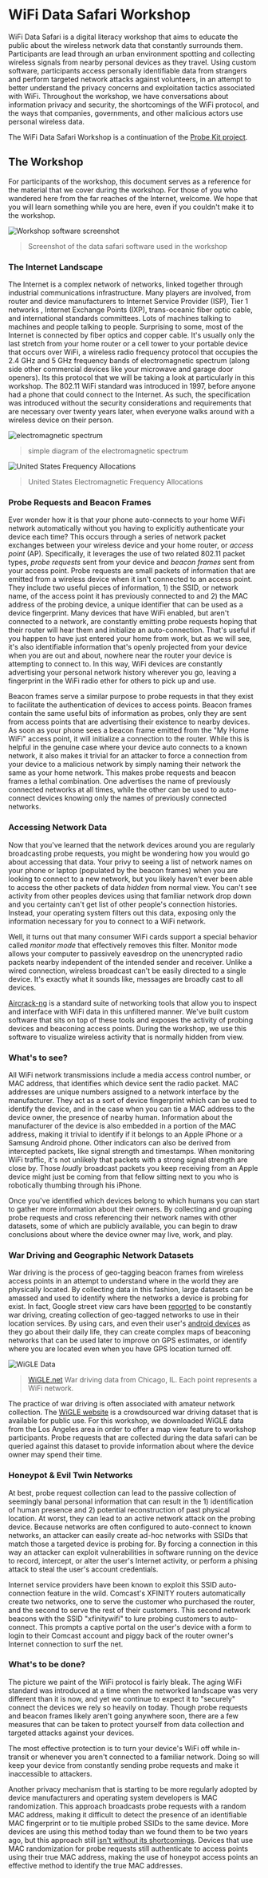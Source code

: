 # WiFi Data Safari Workshop

WiFi Data Safari is a digital literacy workshop that aims to educate the public about the wireless network data that constantly surrounds them. Participants are lead through an urban environment spotting and collecting wireless signals from nearby personal devices as they travel. Using custom software, participants access personally identifiable data from strangers and perform targeted network attacks against volunteers, in an attempt to better understand the privacy concerns and exploitation tactics associated with WiFi. Throughout the workshop, we have conversations about information privacy and security, the shortcomings of the WiFi protocol, and the ways that companies, governments, and other malicious actors use personal wireless data.

The WiFi Data Safari Workshop is a continuation of the [Probe Kit project](http://probekit.brangerbriz.com/).

## The Workshop

For participants of the workshop, this document serves as a reference for the material that we cover during the workshop. For those of you who wandered here from the far reaches of the Internet, welcome. We hope that you will learn something while you are here, even if you couldn't make it to the workshop.

![Workshop software screenshot](images/workshop-screenshot.png)

> Screenshot of the data safari software used in the workshop

### The Internet Landscape

The Internet is a complex network of networks, linked together through industrial communications infrastructure. Many players are involved, from router and device manufacturers to Internet Service Provider (ISP), Tier 1 networks , Internet Exchange Points (IXP), trans-oceanic fiber optic cable, and international standards committees. Lots of machines talking to machines and people talking to people. Surprising to some, most of the Internet is connected by fiber optics and copper cable. It's usually only the last stretch from your home router or a cell tower to your portable device that occurs over WiFi, a wireless radio frequency protocol that occupies the 2.4 GHz and 5 GHz frequency bands of electromagnetic spectrum (along side other commercial devices like your microwave and garage door openers). Its this protocol that we will be taking a look at particularly in this workshop. The 802.11 WiFi standard was introduced in 1997, before anyone had a phone that could connect to the Internet. As such, the specification was introduced without the security considerations and requirements that are necessary over twenty years later, when everyone walks around with a wireless device on their person.

![electromagnetic spectrum](images/spectrum.jpg)
> simple diagram of the electromagnetic spectrum

![United States Frequency Allocations](images/frequency-allocations.jpg)
> United States Electromagnetic Frequency Allocations

### Probe Requests and Beacon Frames

Ever wonder how it is that your phone auto-connects to your home WiFi network automatically without you having to explicitly authenticate your device each time? This occurs through a series of network packet exchanges between your wireless device and your home router, or _access point_ (AP). Specifically, it leverages the use of two related 802.11 packet types, _probe requests_ sent from your device and _beacon frames_ sent from your access point. Probe requests are small packets of information that are emitted from a wireless device when it isn't connected to an access point. They include two useful pieces of information, 1) the SSID, or network name, of the access point it has previously connected to and 2) the MAC address of the probing device, a unique identifier that can be used as a device fingerprint. Many devices that have WiFi enabled, but aren't connected to a network, are constantly emitting probe requests hoping that their router will hear them and initialize an auto-connection. That's useful if you happen to have just entered your home from work, but as we will see, it's also identifiable information that's openly projected from your device when you are out and about, nowhere near the router your device is attempting to connect to. In this way, WiFi devices are constantly advertising your personal network history wherever you go, leaving a fingerprint in the WiFi radio ether for others to pick up and use.

Beacon frames serve a similar purpose to probe requests in that they exist to facilitate the authentication of devices to access points. Beacon frames contain the same useful bits of information as probes, only they are sent from access points that are advertising their existence to nearby devices. As soon as your phone sees a beacon frame emitted from the "My Home WiFi" access point, it will initialize a connection to the router. While this is helpful in the genuine case where your device auto connects to a known network, it also makes it trivial for an attacker to force a connection from your device to a malicious network by simply naming their network the same as your home network. This makes probe requests and beacon frames a lethal combination. One advertises the name of previously connected networks at all times, while the other can be used to auto-connect devices knowing only the names of previously connected networks.

<!-- STILL NEED TO FIND A GOOD PLACE TO SAY THIS
>>[ should also mention that the constant advertising of probe requests makes it possible to track ur movements through a space, assuming of course someone sets up a large enough area of monitors... like the london trash cans]
-->

### Accessing Network Data

Now that you've learned that the network devices around you are regularly broadcasting probe requests, you might be wondering how you would go about accessing that data. Your privy to seeing a list of network names on your phone or laptop (populated by the beacon frames) when you are looking to connect to a new network, but you likely haven't ever been able to access the other packets of data _hidden_ from normal view. You can't see activity from other peoples devices using that familiar network drop down and you certainty can't get list of other people's connection histories. Instead, your operating system filters out this data, exposing only the information necessary for you to connect to a WiFi network.

Well, it turns out that many consumer WiFi cards support a special behavior called _monitor mode_ that effectively removes this filter. Monitor mode allows your computer to passively eavesdrop on the unencrypted radio packets nearby independent of the intended sender and receiver. Unlike a wired connection, wireless broadcast can't be easily directed to a single device. It's exactly what it sounds like, messages are broadly cast to all devices.

[Aircrack-ng](https://www.aircrack-ng.org/) is a standard suite of networking tools that allow you to inspect and interface with WiFi data in this unfiltered manner. We've built custom software that sits on top of these tools and exposes the activity of probing devices and beaconing access points. During the workshop, we use this software to visualize wireless activity that is normally hidden from view.

### What's to see?

All WiFi network transmissions include a media access control number, or MAC address, that identifies which device sent the radio packet. MAC addresses are unique numbers assigned to a network interface by the manufacturer. They act as a sort of device fingerprint which can be used to identify the device, and in the case when you can tie a MAC address to the device owner, the presence of nearby human. Information about the manufacturer of the device is also embedded in a portion of the MAC address, making it trivial to identify if it belongs to an Apple iPhone or a Samsung Android phone. Other indicators can also be derived from intercepted packets, like signal strength and timestamps. When monitoring WiFi traffic, it's not unlikely that packets with a strong signal strength are close by. Those _loudly_ broadcast packets you keep receiving from an Apple device might just be coming from that fellow sitting next to you who is robotically thumbing through his iPhone.

Once you've identified which devices belong to which humans you can start to gather more information about their owners. By collecting and grouping probe requests and cross referencing their network names with other datasets, some of which are publicly available, you can begin to draw conclusions about where the device owner may live, work, and play.

### War Driving and Geographic Network Datasets

War driving is the process of geo-tagging beacon frames from wireless access points in an attempt to understand where in the world they are physically located. By collecting data in this fashion, large datasets can be amassed and used to identify where the networks a device is probing for exist. In fact, Google street view cars have been [reported](https://www.wired.com/2012/05/google-wifi-fcc-investigation/) to be constantly war driving, creating collection of geo-tagged networks to use in their location services. By using cars, and even their user's [android devices](http://samy.pl/androidmap/) as they go about their daily life, they can create complex maps of beaconing networks that can be used later to improve on GPS estimates, or identify where you are located even when you have GPS location turned off.

![WiGLE Data](images/wigle.png)

> [WiGLE.net](https://wigle.net/) War driving data from Chicago, IL. Each point represents a WiFi network.

The practice of war driving is often associated with amateur network collection. The [WiGLE website](http://wigle.net) is a crowdsourced war driving dataset that is available for public use. For this workshop, we downloaded WiGLE data from the Los Angeles area in order to offer a map view feature to workshop participants. Probe requests that are collected during the data safari can be queried against this dataset to provide information about where the device owner may spend their time.

### Honeypot & Evil Twin Networks

At best, probe request collection can lead to the passive collection of seemingly banal personal information that can result in the 1) identification of human presence and 2) potential reconstruction of past physical location. At worst, they can lead to an active network attack on the probing device. Because networks are often configured to auto-connect to known networks, an attacker can easily create ad-hoc networks with SSIDs that match those a targeted device is probing for. By forcing a connection in this way an attacker can exploit vulnerabilities in software running on the device to record, intercept, or alter the user's Internet activity, or perform a phising attack to steal the user's account credentials.

Internet service providers have been known to exploit this SSID auto-connection feature in the wild. Comcast's XFINITY routers automatically create two networks, one to serve the customer who purchased the router, and the second to serve the rest of their customers. This second network beacons with the SSID "xfinitywifi" to lure probing customers to auto-connect. This prompts a captive portal on the user's device with a form to login to their Comcast account and piggy back of the router owner's Internet connection to surf the net.

### What's to be done?

The picture we paint of the WiFi protocol is fairly bleak. The aging WiFi standard was introduced at a time when the networked landscape was very different than it is now, and yet we continue to expect it to "securely" connect the devices we rely so heavily on today. Though probe requests and beacon frames likely aren't going anywhere soon, there are a few measures that can be taken to protect yourself from data collection and targeted attacks against your devices.

The most effective protection is to turn your device's WiFi off while in-transit or whenever you aren't connected to a familiar network. Doing so will keep your device from constantly sending probe requests and make it inaccessible to attackers.

Another privacy mechanism that is starting to be more regularly adopted by device manufacturers and operating system developers is MAC randomization. This approach broadcasts probe requests with a random MAC address, making it difficult to detect the presence of an identifiable MAC fingerprint or to tie multiple probed SSIDs to the same device. More devices are using this method today than we found them to be two years ago, but this approach still [isn't without its shortcomings](https://papers.mathyvanhoef.com/asiaccs2016.pdf). Devices that use MAC randomization for probe requests still authenticate to access points using their true MAC address, making the use of honeypot access points an effective method to identify the true MAC addresses.

<!-- ## References

If you enjoyed these workshop materials and you are interested in learning more about interesting projects that other artists and researchers have been conducting in the WiFi space, here are a few references:

- Probe Kit
- Surya and Kyle's probe kit project
- Julian Oliver's Beacon Frame geo-location spoofing project
- Newstweek
- Aircrack-ng suit
- The Perils of Probe Requests
- Why MAC randomization isn't enough
 -->
<!-- This is the most sure fire way to protect yourself from this sort of abuse, but if remembering to disable your WiFi becomes burdensome,  -->

<!--Once connected -->

<!--
## References

## Running the Software Yourself


x Explain Internet landscape, wires vs wireless
x Maybe also a little infrastructure spotting here ( cell towers, manholes, etc. )
x Explain probes && beacons
	- Discuss basic info in the app
x What’s a MAC address ( how that relates to vendor )
x How you might use timestamps ( is this someone around you? )
x What can you do with a collection of probes ( bssid’s )
x How it’s used to track in a location
x Explain Wigle/wardriving, discuss map
x Malicious honeypot (evil twin networks)
x Discuss protections
x If haven’t already discuss MAC randomization (+short comings)
x Discuss turning WiFi off ( settings now in iOS )
- Discuss other possibilities ( Android app, +related geo approach )


Branger_Briz will lead participants on a tour through the city visualizing all the invisible Wifi data floating all around us via a custom built network application. Participants will access the custom app on their smart-phones and use it to scan and analyze the data in different parts of the city. Branger_Briz will lead participants through a series of discussions and Wifi hacking demonstrations as well as explanations on basic privacy measures and practices that can be taken to limit your wireless footprint in the wild. The data collected during the safari will be brought back to the gallery at the end of the workshop and added to the ProbeKit installation.

Probe Kit is an ongoing critical software art project that aims to educate the public about the
wireless network data that constantly surrounds them. Probe Kit captures 802.11 WiFi probe request
packets from passersby devices that are silently exposing personal information about the owner’s
previously connected WiFi networks and the physical locations where they may work, live, and play.
Through a metaphor of bug collection, we present the data collected as a wireless habitat, where
nearby WiFi devices appear as unique butterflies with “migration patterns” derived from publicly
accessible war driving data. By collecting and algorithmically organizing probe request data and then
cross referencing it with other datasets, we create a profile of each device in the area which
includes all the WiFi networks that device has ever connected to along with an interactive map
charting where these networks exist in physical space.
One of the most valuable currencies of our era is personal data, despite this fact, many of us don’t
really understand what it is, how it’s collected or exchanged and how it’s turned into wealth. Data
security is a low priority for much of the popular software and hardware we use today. As a result, it
isn’t difficult for institutions with the right tools to collect and leverage much of your personal
information.
In addition to the Probe Kit installation, we also lead a Wireless Data Safari workshop where
participants learn about wireless networks and collect network data themselves. The workshop
takes a small group on an outdoor walking tour. They are equipped with custom software that acts
as a navigation aid in exploring the wireless world around them. Throughout the safari, we discuss
how the WiFi protocol works and the hidden implications that come with a technology we all use

every day. At the end of the workshop, we gather together to review and analyze the data we have
captured and talk about steps that can be taken to hide or mask our wireless footprints.

-->
